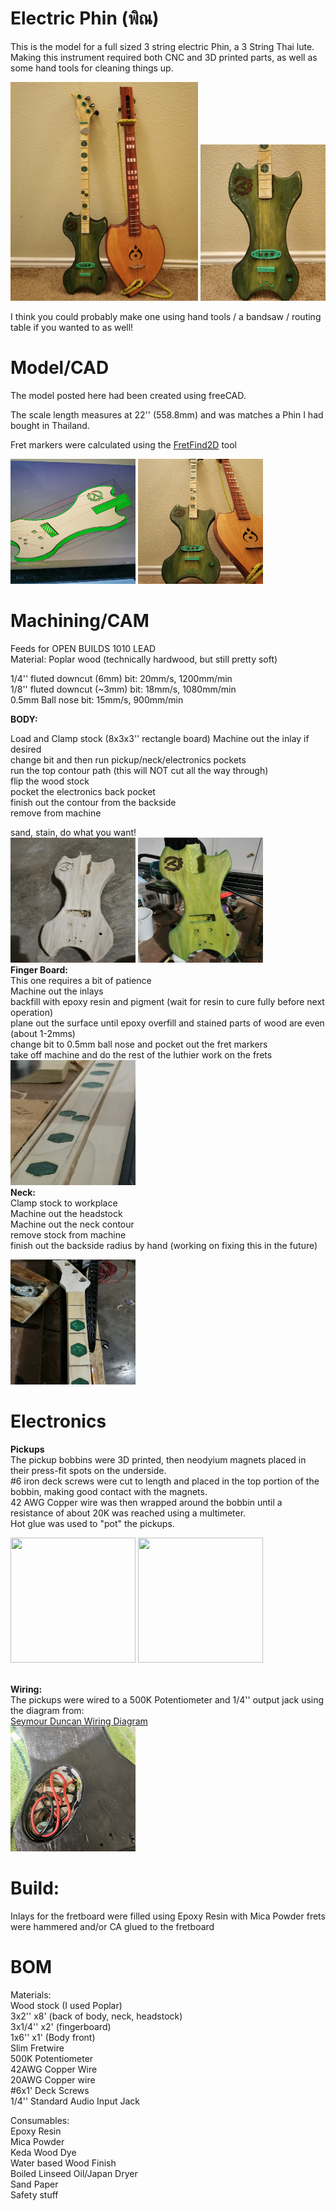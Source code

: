 # Electric Phin (พิณ)
This is the model for a full sized 3 string electric Phin, a 3 String Thai lute.<br>
Making this instrument required both CNC and 3D printed parts, as well as some hand tools for cleaning things up.<br>

<img src ="https://github.com/caleb221/cnc_electric_phin/blob/main/img/ThaiCompared.jpg" width=300 height=350></img>
<img src ="https://github.com/caleb221/cnc_electric_phin/blob/main/img/soloFinished.jpg" width=200 height=250></img>

I think you could probably make one using hand tools / a bandsaw / routing table if you wanted to as well!<br>

# Model/CAD
  The model posted here had been created using freeCAD.
  
  The scale length measures at  22'' (558.8mm) and was matches a Phin I had bought in Thailand.
  
  Fret markers were calculated using the <a href="https://www.ekips.org/tools/guitar/fretfind2d/">FretFind2D</a> tool
  
  <img src ="https://github.com/caleb221/cnc_electric_phin/blob/main/img/CAM_body.jpg" width=200 height=200></img>
  <img src ="https://github.com/caleb221/cnc_electric_phin/blob/main/img/thaiComparedCloseup.jpg" width=200 height=200></img>
  
# Machining/CAM
  Feeds for OPEN BUILDS 1010 LEAD<br>
  Material: Poplar wood (technically hardwood, but still pretty soft)<br>
  
  1/4'' fluted downcut (6mm) bit:   20mm/s,  1200mm/min<br>
  1/8'' fluted downcut (~3mm) bit:  18mm/s,  1080mm/min<br>
  0.5mm Ball nose bit: 15mm/s, 900mm/min<br>
  
  <b>BODY:</b><br>
  
  
  Load and Clamp stock (8x3x3'' rectangle board)
  Machine out the inlay if desired<br>
  change bit and then run pickup/neck/electronics pockets<br>
  run the top contour path (this will NOT cut all the way through)<br>
  flip the wood stock<br>
  pocket the electronics back pocket<br>
  finish out the contour from the backside<br>
  remove from machine<br>
  
  sand, stain, do what you want!<br>
  <img src ="https://github.com/caleb221/cnc_electric_phin/blob/main/img/freshCutBODY.jpg" width=200 height=200></img>
  <img src ="https://github.com/caleb221/cnc_electric_phin/blob/main/img/FinishingColoring.jpg" width=200 height=200></img>
  <br><b>Finger Board:</b><br>
    This one requires a bit of patience<br>
    Machine out the inlays<br>
    backfill with epoxy resin and pigment (wait for resin to cure fully before next operation)<br>
    plane out the surface until epoxy overfill and stained parts of wood are even (about 1-2mms)<br>
    change bit to 0.5mm ball nose and pocket out the fret markers<br>
    take off machine and do the rest of the luthier work on the frets<br>
   <img src ="https://github.com/caleb221/cnc_electric_phin/blob/main/img/fingerBoardNoFret.jpg" width=200 height=200></img>
   <br><b>Neck:</b><br>
     Clamp stock to workplace<br>
     Machine out the headstock<br>
     Machine out the neck contour<br>
     remove stock from machine<br>
     finish out the backside radius by hand (working on fixing this in the future)<br>
    
   
   <img src ="https://github.com/caleb221/cnc_electric_phin/blob/main/img/neckBuilding.jpg" width=200 height=200></img>
    

# Electronics
   <b>Pickups</b><br>
   The pickup bobbins were 3D printed, then neodyium magnets placed in their press-fit spots on the underside.<br>
   #6 iron deck screws were cut to length and placed in the top portion of the bobbin, making good contact with the magnets.<br>
   42 AWG Copper wire was then wrapped around the bobbin until a resistance of about 20K was reached using a multimeter.<br>
   Hot glue was used to "pot" the pickups.<br>
      
      
   <img src ="https://github.com/caleb221/cnc_electric_phin/blob/main/img/pickupsTOPSIDE.jpg" width=200 height=200></img>
   <img src ="https://github.com/caleb221/cnc_electric_phin/blob/main/img/pickupsUNDERSIDE.jpg" width=200 height=200></img>
      
 <br><b>Wiring:</b><br>
 The pickups were wired to a 500K Potentiometer and 1/4'' output jack using the diagram from:<br>
 <a href="https://www.seymourduncan.com/blog/latest-updates/guitar-wiring-102"> Seymour Duncan Wiring Diagram</a>
 <br>
   <img src ="https://github.com/caleb221/cnc_electric_phin/blob/main/img/electronicsOpened.jpg" width=200 height=200></img>
      
     
# Build:

  Inlays for the fretboard were filled using Epoxy Resin with Mica Powder
  frets were hammered and/or CA glued to the fretboard
  
  
# BOM


Materials:<br>
    Wood stock (I used Poplar)<br>
    3x2''     x8'  (back of body, neck, headstock)<br>
    3x1/4''   x2'  (fingerboard)<br>
    1x6''     x1'  (Body front)<br>
    Slim Fretwire<br>
    500K Potentiometer<br>
    42AWG Copper Wire<br>
    20AWG Copper wire<br>
    #6x1' Deck Screws<br>
    1/4'' Standard Audio Input Jack<br>
  
Consumables:<br>
 Epoxy Resin<br>
 Mica Powder<br>
 Keda Wood Dye<br>
 Water based Wood Finish<br>
 Boiled Linseed Oil/Japan Dryer<br>
 Sand Paper<br>
 Safety stuff<br>
